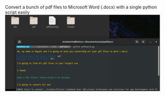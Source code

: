 Convert a bunch of pdf files to Microsoft Word (.docx) with a single python script easily
![alt text](https://github.com/benkhaireh/pdf2docx/blob/main/pdf2docx.png?raw=true)
